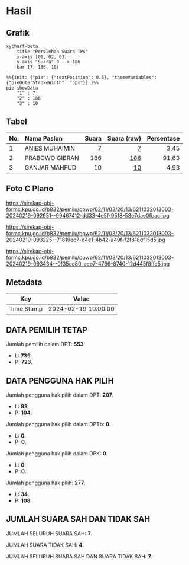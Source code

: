# Hasil

## Grafik

```mermaid
xychart-beta
    title "Perolehan Suara TPS"
    x-axis [01, 02, 03]
    y-axis "Suara" 0 --> 186
    bar [7, 186, 10]
```

```mermaid
%%{init: {"pie": {"textPosition": 0.5}, "themeVariables": {"pieOuterStrokeWidth": "5px"}} }%%
pie showData
    "1" : 7
    "2" : 186
    "3" : 10
```

## Tabel

| No. | Nama Paslon    | Suara | Suara (raw) | Persentase |
|:--- |:-------------- | -----:| -----------:| ----------:|
| 1   | ANIES MUHAIMIN | 7     | [7][p-1]    | 3,45       |
| 2   | PRABOWO GIBRAN | 186   | [186][p-2]  | 91,63      |
| 3   | GANJAR MAHFUD  | 10    | [10][p-3]   | 4,93       |


[p-1]: https://github.com/gigit-pemilu/pemilu-2024-62-kalimantan-tengah/blob/main/pilpres/hitung-suara/sub/62-kalimantan-tengah/sub/11-pulang-pisau/sub/03-kahayan-tengah/sub/2013-parahangan/sub/003-tps/sub/paslon-1.txt
[p-2]: https://github.com/gigit-pemilu/pemilu-2024-62-kalimantan-tengah/blob/main/pilpres/hitung-suara/sub/62-kalimantan-tengah/sub/11-pulang-pisau/sub/03-kahayan-tengah/sub/2013-parahangan/sub/003-tps/sub/paslon-2.txt
[p-3]: https://github.com/gigit-pemilu/pemilu-2024-62-kalimantan-tengah/blob/main/pilpres/hitung-suara/sub/62-kalimantan-tengah/sub/11-pulang-pisau/sub/03-kahayan-tengah/sub/2013-parahangan/sub/003-tps/sub/paslon-3.txt

## Foto C Plano

https://sirekap-obj-formc.kpu.go.id/b832/pemilu/ppwp/62/11/03/20/13/6211032013003-20240219-092951--99467412-dd33-4e5f-9518-58e7dae0fbac.jpg

https://sirekap-obj-formc.kpu.go.id/b832/pemilu/ppwp/62/11/03/20/13/6211032013003-20240219-093225--71819ec7-d4e1-4b42-a49f-f2f818df15d5.jpg

https://sirekap-obj-formc.kpu.go.id/b832/pemilu/ppwp/62/11/03/20/13/6211032013003-20240219-093434--0f35ce80-aeb7-4766-8740-12d445f8ffc5.jpg


## Metadata

| Key        | Value               |
| ---------- | ------------------- |
| Time Stamp | 2024-02-19 10:00:00 |


## DATA PEMILIH TETAP

Jumlah pemilih dalam DPT: **553**.
 * L: **739**.
 * P: **723**.

## DATA PENGGUNA HAK PILIH

Jumlah pengguna hak pilih dalam DPT: **207**.
 * L: **93**.
 * P: **104**.

Jumlah pengguna hak pilih dalam DPTb: **0**.
 * L: **0**.
 * P: **0**.

Jumlah pengguna hak pilih dalam DPK: **0**.
 * L: **0**.
 * P: **0**.

Jumlah pengguna hak pilih: **277**.
 * L: **34**.
 * P: **108**.

## JUMLAH SUARA SAH DAN TIDAK SAH

JUMLAH SELURUH SUARA SAH: **7**.

JUMLAH SUARA TIDAK SAH: **4**.

JUMLAH SELURUH SUARA SAH DAN SUARA TIDAK SAH: **7**.


